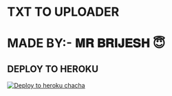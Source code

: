 # TXT TO UPLOADER 

# MADE BY:- 𝐌𝐑 𝐁𝐑𝐈𝐉𝐄𝐒𝐇 😇


## DEPLOY TO HEROKU


[![Deploy to heroku chacha](https://www.herokucdn.com/deploy/button.svg)](https://dashboard.heroku.com/new?template=https://github.com/devansh-op/txt-v2)
